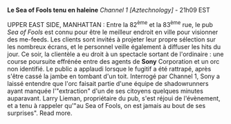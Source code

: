 **Le Sea of Fools tenu en haleine**
*Channel 1 [Aztechnology]* - 21h09 EST

UPPER EAST SIDE, MANHATTAN : Entre la 82<sup>ème</sup> et la 83<sup>ème</sup> rue, le pub *Sea of Fools* est connu pour être le meilleur endroit en ville pour visionner des me-feeds. Les clients sont invités à projeter leur propre sélection sur les nombreux écrans, et le personnel veille également à diffuser les hits du jour.
Ce soir, la clientèle a eu droit à un spectacle sortant de l'ordinaire : une course poursuite effrénée entre des agents de **Sony** Corporation et un orc non identifié. Le public a applaudi lorsque le fugitif a été rattrapé, après s'être cassé la jambe en tombant d'un toit. Interrogé par Channel 1, Sony a laissé entendre que l'orc faisait partie d'une équipe de shadowrunners ayant manquée l'"extraction" d'un de ses citoyens quelques minutes auparavant.
Larry Lieman, propriétaire du pub, s'est réjoui de l'évènement, et a tenu à rappeler qu'"au Sea of Fools, on est jamais au bout de ses surprises". Read more.
